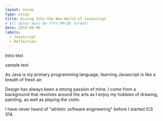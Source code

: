 ```yaml
---
layout: essay
type: essay
title: Diving Into the New World of Javascript
# All dates must be YYYY-MM-DD format!
date: 2019-09-06
labels:
  - Javascript
  - Reflection
---
```

Intro text

sample text

As Java is my primary programming language, learning Javascript is like a breath of fresh air.
  
Design has always been a strong passion of mine. I come from a background that revolves around the arts as I enjoy my hobbies of drawing, painting, as well as playing the violin.

I have never heard of "athletic software engineering" before I started ICS 314.
